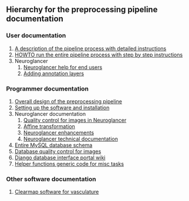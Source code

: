 ## Hierarchy for the preprocessing pipeline documentation

### User documentation
1. [A description of the pipeline process with detailed instructions](docs/user/PROCESS.md)
1. [HOWTO run the entire pipeline process with step by step instructions](docs/user/RUNNING.md)
1. Neuroglancer
    1. [Neuroglancer help for end users](docs/user/neuroglancer.help.md)
    1. [Adding annotation layers](docs/user/adding.annotation.layers.md)

### Programmer documentation
1. [Overall design of the preprocessing pipeline](docs/programmer/Design.md)
1. [Setting up the software and installation](docs/programmer/SETUP.md)
1. Neuroglancer documentation
    1. [Quality control for images in Neuroglancer](docs/programmer/NEUROGLANCER.QC.md)
    1. [Affine transformation](docs/programmer/affine.transformation.md)
    1. [Neuroglancer enhancements](docs/programmer/neuroglancer.enhancements.md)
    1. [Neuroglancer technical documentation](docs/programmer/neuroglancer.technical.documentation.md)
1. [Entire MySQL database schema](docs/programmer/schema.sql)
1. [Database quality control for images](docs/programmer/QC.md)
1. [Django database interface portal wiki](docs/programmer/releasing.new.database.portal.md)
1. [Helper functions generic code for misc tasks](docs/programmer/HELPER.FUNCTIONS.md)
### Other software documentation
1. [Clearmap software for vasculature ](docs/old/CLEARMAP.md)

